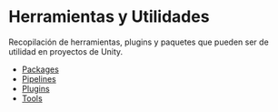 # Herramientas y Utilidades

Recopilación de herramientas, plugins y paquetes
que pueden ser de utilidad en proyectos de Unity.

- [Packages](Packages/README.md)
- [Pipelines](Pipelines/README.md)
- [Plugins](Plugins/README.md)
- [Tools](Tools/README.md)
